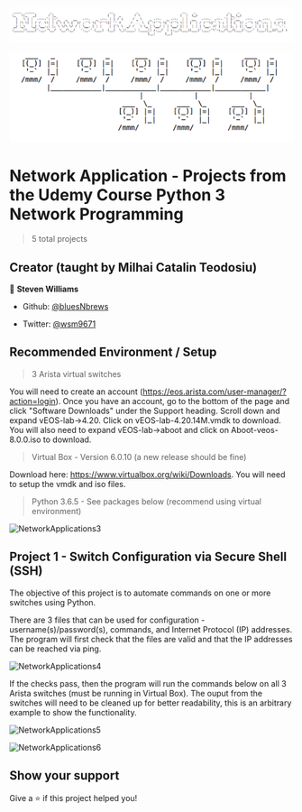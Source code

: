 ![NetworkApplications1](https://github.com/bluesNbrews/NetworkApplications/blob/master/img/networkApplications.png)

![NetworkApplications2](https://github.com/bluesNbrews/NetworkApplications/blob/master/img/network.png)

# Network Application - Projects from the Udemy Course Python 3 Network Programming

> 5 total projects

## Creator (taught by Milhai Catalin Teodosiu)

👤 **Steven Williams**

* Github: [@bluesNbrews](https://github.com/bluesNbrews)

* Twitter: [@wsm9671](https://twitter.com/wsm9671)

## Recommended Environment / Setup

> 3 Arista virtual switches

You will need to create an account (https://eos.arista.com/user-manager/?action=login). Once you have an account, go to the bottom of the page and click "Software Downloads" under the Support heading. Scroll down and expand vEOS-lab->4.20. Click on  vEOS-lab-4.20.14M.vmdk to download. You will also need to expand vEOS-lab->aboot and click on Aboot-veos-8.0.0.iso to download.

> Virtual Box - Version 6.0.10 (a new release should be fine)

Download here: https://www.virtualbox.org/wiki/Downloads. You will need to setup the vmdk and iso files.

> Python 3.6.5 - See packages below (recommend using virtual environment)

![NetworkApplications3](https://github.com/bluesNbrews/NetworkApplications/blob/master/img/)

## Project 1 - Switch Configuration via Secure Shell (SSH)

The objective of this project is to automate commands on one or more switches using Python. 

There are 3 files that can be used for configuration - username(s)/password(s), commands, and Internet Protocol (IP) addresses. The program will first check that the files are valid and that the IP addresses can be reached via ping.

![NetworkApplications4](https://github.com/bluesNbrews/NetworkApplications/blob/master/img/)

If the checks pass, then the program will run the commands below on all 3 Arista switches (must be running in Virtual Box). The ouput from the switches will need to be cleaned up for better readability, this is an arbitrary example to show the functionality. 

![NetworkApplications5](https://github.com/bluesNbrews/NetworkApplications/blob/master/img/)

![NetworkApplications6](https://github.com/bluesNbrews/NetworkApplications/blob/master/img/)

## Show your support

Give a ⭐️ if this project helped you!
